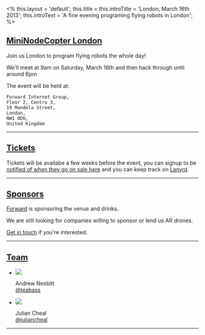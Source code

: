 <%
this.layout = 'default';
this.title = this.introTitle = 'London, March 16th 2013';
this.introText =
  'A fine evening programing flying robots in London';
%>

<h2 id="intro"><a href="#intro">MiniNodeCopter London</a></h2>

Join us London to program flying robots the whole day!

We'll meet at 9am on Saturday, March 16th and then hack through until around 6pm

The event will be held at:

```
Forward Internet Group,
Floor 2, Centro 3,
19 Mandela Street,
London,
NW1 0DU,
United Kingdom
```

<hr>

<h2 id="tickets"><a href="#tickets">Tickets</a></h2>

Tickets will be availabe a few weeks before the event, you can signup to be <a href='http://lnug.org/nodecopter'>notified of when they go on sale here</a> and you can keep track on <a href='http://lanyrd.com/2013/nodecopter-london'>Lanyrd</a>.

<hr>

<h2 id="sponsors"><a href="#sponsors">Sponsors</a></h2>

[Forward](http://forwardtechnology.co.uk/) is sponsoring the venue and drinks.

We are still looking for companies willing to sponsor or lend us AR drones.

<a href="mailto:andrewnez@gmail.com">Get in touch</a> if you're interested.

<hr>

<h2 id="team"><a href="#team">Team</a></h2>

<ul class="team">
  <li>
    <img src="/img/team/andrew_nesbitt.jpg">
    <p>
      Andrew Nesbitt<br>
      <a href="https://twitter.com/teabass">@teabass</a>
    </p>
  </li>
  <li>
    <img src="/img/team/julian_cheal.jpg">
    <p>
      Julian Cheal<br>
      <a href="https://twitter.com/juliancheal">@juliancheal</a>
    </p>
  </li>
</ul>

<hr>
